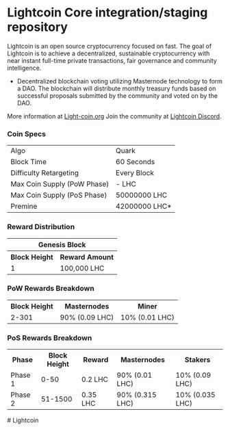 Lightcoin Core integration/staging repository
=====================================

Lightcoin is an open source cryptocurrency focused on fast.
The goal of Lightcoin is to achieve a decentralized, sustainable cryptocurrency with near instant full-time private transactions, fair governance and community intelligence.
- Decentralized blockchain voting utilizing Masternode technology to form a DAO. The blockchain will distribute monthly treasury funds based on successful proposals submitted by the community and voted on by the DAO.

More information at [Light-coin.org](http://Light-coin.org/) Join the community at [Lightcoin Discord](https://discord.gg/vBK44KQY98).

### Coin Specs
<table>
<tr><td>Algo</td><td>Quark</td></tr>
<tr><td>Block Time</td><td>60 Seconds</td></tr>
<tr><td>Difficulty Retargeting</td><td>Every Block</td></tr>
<tr><td>Max Coin Supply (PoW Phase)</td><td> - LHC</td></tr>
<tr><td>Max Coin Supply (PoS Phase)</td><td>50000000 LHC</td></tr>
<tr><td>Premine</td><td>42000000 LHC*</td></tr>
</table>

### Reward Distribution

<table>
<th colspan=4>Genesis Block</th>
<tr><th>Block Height</th><th>Reward Amount</th></tr>
<tr><td>1</td><td>100,000 LHC</td></tr>
</table>

### PoW Rewards Breakdown

<table>
<th>Block Height</th><th>Masternodes</th><th>Miner</th>
<tr><td>2-301</td><td>90% (0.09 LHC)</td><td>10% (0.01 LHC)</td></tr>
</table>

### PoS Rewards Breakdown

<table>
<th>Phase</th><th>Block Height</th><th>Reward</th><th>Masternodes</th><th>Stakers</th>
<tr><td>Phase 1</td><td>0-50</td><td>0.2 LHC</td><td>90% (0.01 LHC)</td><td>10% (0.09 LHC)</td></tr>
<tr><td>Phase 2</td><td>51-1500</td><td>0.35 LHC</td><td>90% (0.315 LHC)</td><td>10% (0.035 LHC)</td></tr>
</table>
# Lightcoin
